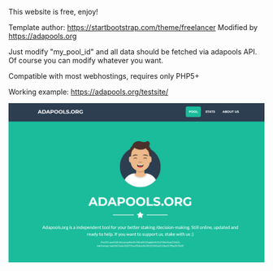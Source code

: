 This website is free, enjoy! 

Template author: https://startbootstrap.com/theme/freelancer
Modified by https://adapools.org

Just modify "my_pool_id" and all data should be fetched via adapools API. Of course you can modify whatever you want.

Compatible with most webhostings, requires only PHP5+

Working example: https://adapools.org/testsite/

![image](https://raw.githubusercontent.com/cardanians/adapools.org/master/spo-web/site.png) 
